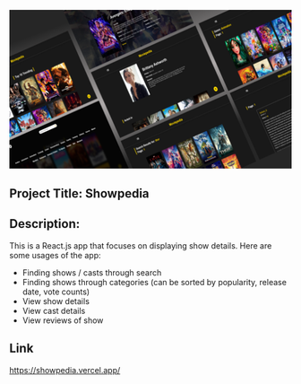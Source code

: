 ![Showpedia](/public/showcase_show.png)

## Project Title: Showpedia

## Description:
This is a React.js app that focuses on displaying show details.
Here are some usages of the app:
- Finding shows / casts through search
- Finding shows through categories (can be sorted by popularity, release date, vote counts)
- View show details
- View cast details
- View reviews of show

## Link
https://showpedia.vercel.app/